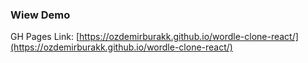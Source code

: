 
### Wiew Demo

GH Pages Link: [https://ozdemirburakk.github.io/wordle-clone-react/](https://ozdemirburakk.github.io/wordle-clone-react/)



